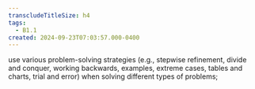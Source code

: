 ```yaml
---
transcludeTitleSize: h4
tags:
  - B1.1
created: 2024-09-23T07:03:57.000-0400
---
```

use various problem-solving strategies (e.g., stepwise refinement, divide and conquer, working backwards, examples, extreme cases, tables and charts, trial and error) when solving different types of problems;